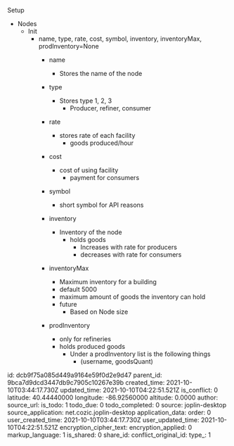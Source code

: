 Setup

- Nodes
	- Init
		- name, type, rate, cost, symbol, inventory, inventoryMax, prodInventory=None
			- name
				- Stores the name of the node
			- type
				- Stores type 1, 2, 3
					- Producer, refiner, consumer
			- rate
				- stores rate of each facility
					- goods produced/hour
			- cost
				- cost of using facility
					- payment for consumers
			- symbol
				- short symbol for API reasons
			- inventory
				- Inventory of the node
					- holds goods
						- Increases with rate for producers
						- decreases with rate for consumers
			- inventoryMax
				- Maximum inventory for a building
				- default 5000
				- maximum amount of goods the inventory can hold
				- future
					- Based on Node size
			
			- prodInventory
				- only for refineries
				- holds produced goods
					- Under a prodInventory list is the following things
						- (username, goodsQuant)

id: dcb9f75a085d449a9164e59f0d2e9d47
parent_id: 9bca7d9dcd3447db9c7905c10267e39b
created_time: 2021-10-10T03:44:17.730Z
updated_time: 2021-10-10T04:22:51.521Z
is_conflict: 0
latitude: 40.44440000
longitude: -86.92560000
altitude: 0.0000
author: 
source_url: 
is_todo: 1
todo_due: 0
todo_completed: 0
source: joplin-desktop
source_application: net.cozic.joplin-desktop
application_data: 
order: 0
user_created_time: 2021-10-10T03:44:17.730Z
user_updated_time: 2021-10-10T04:22:51.521Z
encryption_cipher_text: 
encryption_applied: 0
markup_language: 1
is_shared: 0
share_id: 
conflict_original_id: 
type_: 1